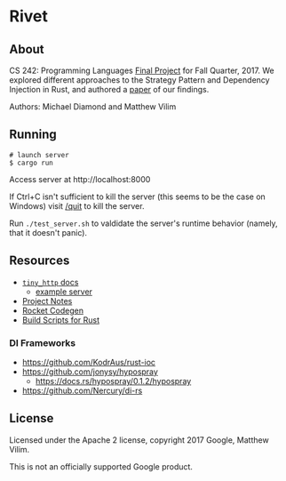 # Rivet

## About

CS 242: Programming Languages [Final Project](http://cs242.stanford.edu/project/) for Fall Quarter,
2017. We explored different approaches to the Strategy Pattern and Dependency Injection in Rust,
and authored a
[paper](https://drive.google.com/open?id=1Ozn7aZeAT36PbBXAtLVjQQeuLVu7E-Pe) of our findings.

Authors: Michael Diamond and Matthew Vilim

## Running

```shell
# launch server
$ cargo run
```

Access server at http://localhost:8000

If Ctrl+C isn't sufficient to kill the server (this seems to be the case on Windows) visit
[/quit](http://localhost:8000/quit) to kill the server.

Run `./test_server.sh` to valdidate the server's runtime behavior (namely, that it doesn't panic).

## Resources

* [`tiny_http` docs](https://tiny-http.github.io/tiny-http/tiny_http)
  * [example server](https://github.com/tomaka/example-tiny-http)
* [Project Notes](https://docs.google.com/document/d/182-uPnD8Jd7VNaU7A7t2rDrBSeip0EU4H3IenELNcOY/edit)
* [Rocket Codegen](https://api.rocket.rs/rocket_codegen/)
* [Build Scripts for Rust](http://doc.crates.io/build-script.html)

### DI Frameworks

* https://github.com/KodrAus/rust-ioc
* https://github.com/jonysy/hypospray
  * https://docs.rs/hypospray/0.1.2/hypospray
* https://github.com/Nercury/di-rs

## License

Licensed under the Apache 2 license, copyright 2017 Google, Matthew Vilim.

This is not an officially supported Google product.
